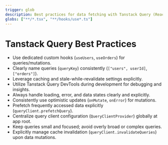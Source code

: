 ```yaml
---
trigger: glob
description: Best practices for data fetching with Tanstack Query (React Query)
globs: ["**/*.tsx", "**/hooks/use*.ts"]
---
```


# Tanstack Query Best Practices

- Use dedicated custom hooks (`useUsers`, `useOrders`) for queries/mutations.
- Clearly name queries (`queryKey`) consistently (`["users", userId]`, `["orders"]`).
- Leverage caching and stale-while-revalidate settings explicitly.
- Utilize Tanstack Query DevTools during development for debugging and insights.
- Always handle loading, error, and data states clearly and explicitly.
- Consistently use optimistic updates (`onMutate`, `onError`) for mutations.
- Prefetch frequently accessed data explicitly (`queryClient.prefetchQuery`).
- Centralize query client configuration (`QueryClientProvider`) globally at app root.
- Keep queries small and focused; avoid overly broad or complex queries.
- Explicitly manage cache invalidation (`queryClient.invalidateQueries`) upon data mutations.